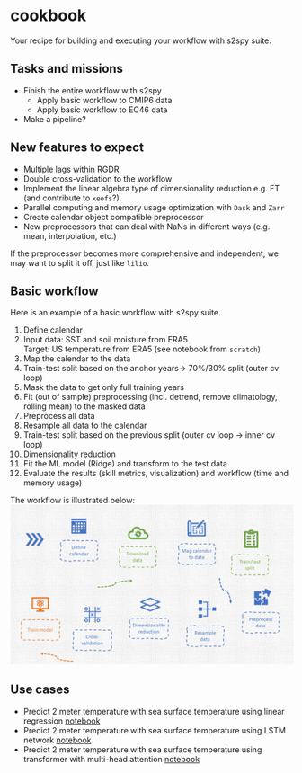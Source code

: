 # cookbook
Your recipe for building and executing your workflow with s2spy suite.

## Tasks and missions
- Finish the entire workflow with s2spy
  - Apply basic workflow to CMIP6 data
  - Apply basic workflow to EC46 data
- Make a pipeline?

## New features to expect
- Multiple lags within RGDR
- Double cross-validation to the workflow
- Implement the linear algebra type of dimensionality reduction e.g. FT (and contribute to `xeofs`?).
- Parallel computing and memory usage optimization with `Dask` and `Zarr`
- Create calendar object compatible preprocessor
- New preprocessors that can deal with NaNs in different ways (e.g. mean, interpolation, etc.)

If the preprocessor becomes more comprehensive and independent, we may want to split it off, just like `lilio`.

## Basic workflow
Here is an example of a basic workflow with s2spy suite.

1. Define calendar
2. Input data: SST and soil moisture from ERA5 <br>
Target: US temperature from ERA5 (see notebook from `scratch`)
3.	Map the calendar to the data
4.	Train-test split based on the anchor years-> 70%/30% split (outer cv loop)
5.	Mask the data to get only full training years
6.	Fit (out of sample) preprocessing (incl. detrend, remove climatology, rolling mean) to the masked data
7.	Preprocess all data
8.	Resample all data to the calendar
9.	Train-test split based on the previous split (outer cv loop -> inner cv loop)
10.	Dimensionality reduction
11.	Fit the ML model (Ridge) and transform to the test data
12.	Evaluate the results (skill metrics, visualization) and workflow (time and memory usage)

The workflow is illustrated below:
![workflow](./assets/regression.PNG)

## Use cases
- Predict 2 meter temperature with sea surface temperature using linear regression [notebook](./workflow/pred_temperature_ridge.ipynb)
- Predict 2 meter temperature with sea surface temperature using LSTM network [notebook](./workflow/pred_temperature_LSTM.ipynb)
- Predict 2 meter temperature with sea surface temperature using transformer with multi-head attention [notebook](./workflow/pred_temperature_transformer.ipynb)